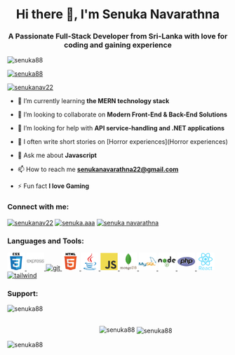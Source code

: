 <h1 align="center">Hi there 👋, I'm Senuka Navarathna</h1>
<h3 align="center">A Passionate Full-Stack Developer from Sri-Lanka with love for coding and gaining experience</h3>

<p align="left"> <img src="https://komarev.com/ghpvc/?username=senuka88&label=Profile%20views&color=0e75b6&style=flat" alt="senuka88" /> </p>

<p align="left"> <a href="https://github.com/ryo-ma/github-profile-trophy"><img src="https://github-profile-trophy.vercel.app/?username=senuka88" alt="senuka88" /></a> </p>

<p align="left"> <a href="https://twitter.com/senukanav22" target="blank"><img src="https://img.shields.io/twitter/follow/senukanav22?logo=twitter&style=for-the-badge" alt="senukanav22" /></a> </p>

- 🌱 I’m currently learning **the MERN technology stack**

- 👯 I’m looking to collaborate on **Modern Front-End & Back-End Solutions**

- 🤝 I’m looking for help with **API service-handling and .NET applications**

- 📝 I often write short stories on [Horror experiences](Horror experiences)

- 💬 Ask me about **Javascript**

- 📫 How to reach me **senukanavarathna22@gmail.com**

- ⚡ Fun fact **I love Gaming**

<h3 align="left">Connect with me:</h3>
<p align="left">
<a href="https://twitter.com/senukanav22" target="blank"><img align="center" src="https://raw.githubusercontent.com/rahuldkjain/github-profile-readme-generator/master/src/images/icons/Social/twitter.svg" alt="senukanav22" height="30" width="40" /></a>
<a href="https://instagram.com/senuka.aaa" target="blank"><img align="center" src="https://raw.githubusercontent.com/rahuldkjain/github-profile-readme-generator/master/src/images/icons/Social/instagram.svg" alt="senuka.aaa" height="30" width="40" /></a>
<a href="https://www.youtube.com/c/senuka navarathna" target="blank"><img align="center" src="https://raw.githubusercontent.com/rahuldkjain/github-profile-readme-generator/master/src/images/icons/Social/youtube.svg" alt="senuka navarathna" height="30" width="40" /></a>
</p>

<h3 align="left">Languages and Tools:</h3>
<p align="left"> <a href="https://www.w3schools.com/css/" target="_blank" rel="noreferrer"> <img src="https://raw.githubusercontent.com/devicons/devicon/master/icons/css3/css3-original-wordmark.svg" alt="css3" width="40" height="40"/> </a> <a href="https://expressjs.com" target="_blank" rel="noreferrer"> <img src="https://raw.githubusercontent.com/devicons/devicon/master/icons/express/express-original-wordmark.svg" alt="express" width="40" height="40"/> </a> <a href="https://git-scm.com/" target="_blank" rel="noreferrer"> <img src="https://www.vectorlogo.zone/logos/git-scm/git-scm-icon.svg" alt="git" width="40" height="40"/> </a> <a href="https://www.w3.org/html/" target="_blank" rel="noreferrer"> <img src="https://raw.githubusercontent.com/devicons/devicon/master/icons/html5/html5-original-wordmark.svg" alt="html5" width="40" height="40"/> </a> <a href="https://www.java.com" target="_blank" rel="noreferrer"> <img src="https://raw.githubusercontent.com/devicons/devicon/master/icons/java/java-original.svg" alt="java" width="40" height="40"/> </a> <a href="https://developer.mozilla.org/en-US/docs/Web/JavaScript" target="_blank" rel="noreferrer"> <img src="https://raw.githubusercontent.com/devicons/devicon/master/icons/javascript/javascript-original.svg" alt="javascript" width="40" height="40"/> </a> <a href="https://www.mongodb.com/" target="_blank" rel="noreferrer"> <img src="https://raw.githubusercontent.com/devicons/devicon/master/icons/mongodb/mongodb-original-wordmark.svg" alt="mongodb" width="40" height="40"/> </a> <a href="https://www.mysql.com/" target="_blank" rel="noreferrer"> <img src="https://raw.githubusercontent.com/devicons/devicon/master/icons/mysql/mysql-original-wordmark.svg" alt="mysql" width="40" height="40"/> </a> <a href="https://nodejs.org" target="_blank" rel="noreferrer"> <img src="https://raw.githubusercontent.com/devicons/devicon/master/icons/nodejs/nodejs-original-wordmark.svg" alt="nodejs" width="40" height="40"/> </a> <a href="https://www.php.net" target="_blank" rel="noreferrer"> <img src="https://raw.githubusercontent.com/devicons/devicon/master/icons/php/php-original.svg" alt="php" width="40" height="40"/> </a> <a href="https://reactjs.org/" target="_blank" rel="noreferrer"> <img src="https://raw.githubusercontent.com/devicons/devicon/master/icons/react/react-original-wordmark.svg" alt="react" width="40" height="40"/> </a> <a href="https://tailwindcss.com/" target="_blank" rel="noreferrer"> <img src="https://www.vectorlogo.zone/logos/tailwindcss/tailwindcss-icon.svg" alt="tailwind" width="40" height="40"/> </a> </p>

<h3 align="left">Support:</h3>
<p><a href="https://www.buymeacoffee.com/senuka88"> <img align="left" src="https://cdn.buymeacoffee.com/buttons/v2/default-yellow.png" height="50" width="210" alt="senuka88" /></a></p><br><br>

<p><img align="left" src="https://github-readme-stats.vercel.app/api/top-langs?username=senuka88&show_icons=true&locale=en&layout=compact" alt="senuka88" /></p>

<p>&nbsp;<img align="center" src="https://github-readme-stats.vercel.app/api?username=senuka88&show_icons=true&locale=en" alt="senuka88" /></p>

<p><img align="center" src="https://github-readme-streak-stats.herokuapp.com/?user=senuka88&" alt="senuka88" /></p>

